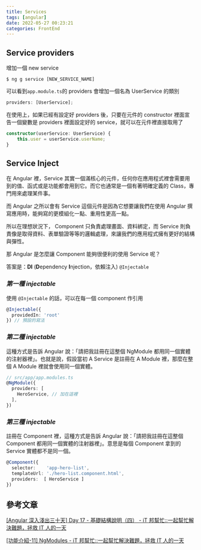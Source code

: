 ```yaml
---
title: Services
tags: [angular]
date: 2022-05-27 00:23:21
categories: FrontEnd
---
```


## **Service providers**

<!--more-->

增加一個 new service

```shell
$ ng g service [NEW_SERVICE_NAME]
```

可以看到`app.module.ts`的 providers 會增加一個名為 UserService 的類別

```typescript
providers: [UserService];
```

在使用上，如果已經有設定好 providers 後，只要在元件的 constructor 裡面宣告一個變數是 providers 裡面設定好的 service，就可以在元件裡直接取用了

```typescript
constructor(userService: UserService) {
    this.user = userService.userName;
}
```

## Service Inject

在 Angular 裡，Service 其實一個滿核心的元件，任何你在應用程式裡會需要用到的值、函式或是功能都會用到它。而它也通常是一個有著明確定義的 Class，專門用來處理某件事。

而 Angular 之所以會有 Service 這個元件是因為它想要讓我們在使用 Angular 撰寫應用時，能夠寫的更模組化一點、重用性更高一點。

所以在理想狀況下， Component 只負責處理畫面、資料綁定，而 Service 則負責像是取得資料、表單驗證等等的邏輯處理，來讓我們的應用程式擁有更好的結構與彈性。

那 Angular 是怎麼讓 Component 能夠很便利的使用 Service 呢？

答案是：**DI** (**D**ependency **I**njection，依賴注入) `@Injectable`

### **_第一種 injectable_**

使用 `@Injectable` 的話，可以在每一個 component 作引用

```typescript
@Injectable({
  providedIn: 'root'
}) // 預設的寫法
```

### **_第二種 injectable_**

這種方式是告訴 Angular 說：「請把我註冊在這整個 NgModule 都用同一個實體的注射器裡」。也就是說，假設當初 A Service 是註冊在 A Module 裡，那麼在整個 A Module 裡就會使用同一個實體。

```typescript
// src/app/app.modules.ts
@NgModule({
  providers: [
    HeroService, // 加在這裡
  ],
})
```

### **_第三種 injectable_**

註冊在 Component 裡，這種方式是告訴 Angular 說：「請把我註冊在這整個 Component 都用同一個實體的注射器裡」。意思是每個 Component 拿到的 Service 實體都不是同一個。

```typescript
@Component({
  selector:    'app-hero-list',
  templateUrl: './hero-list.component.html',
  providers:  [ HeroService ]
})
```

## 參考文章

[[Angular 深入淺出三十天] Day 17 - 基礎結構說明（四） - iT 邦幫忙::一起幫忙解決難題，拯救 IT 人的一天](https://ithelp.ithome.com.tw/articles/10207283)

[[功能介紹-11] NgModules - iT 邦幫忙::一起幫忙解決難題，拯救 IT 人的一天](https://ithelp.ithome.com.tw/articles/10195338)

##
